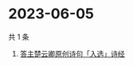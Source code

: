 # 2023-06-05

共 1 条

<!-- BEGIN -->
<!-- 最后更新时间 Mon Jun 05 2023 07:11:32 GMT+0800 (China Standard Time) -->

1. [答主楚云卿原创诗句「入选」诗经](https://www.zhihu.com/search?q=答主楚云卿原创诗句「入选」诗经)

<!-- END -->
